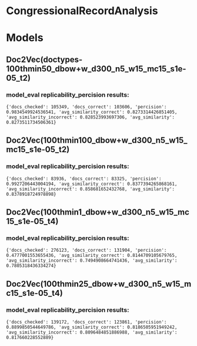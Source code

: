 # CongressionalRecordAnalysis

# Models

## Doc2Vec(doctypes-100thmin50_dbow+w_d300_n5_w15_mc15_s1e-05_t2)

### model_eval replicability_percision results:
	{'docs_checked': 105349, 'docs_correct': 103606, 'percision': 0.9834549924536541, 'avg_similarity_correct': 0.8273314426851405, 'avg_similarity_incorrect': 0.828523993697306, 'avg_similarity': 0.8273511734506361}

## Doc2Vec(100thmin100_dbow+w_d300_n5_w15_mc15_s1e-05_t2)

### model_eval replicability_percision results:
	{'docs_checked': 83936, 'docs_correct': 83325, 'percision': 0.9927206443004194, 'avg_similarity_correct': 0.8377394265868161, 'avg_similarity_incorrect': 0.858681652432768, 'avg_similarity': 0.8378918724978898}

## Doc2Vec(100thmin1_dbow+w_d300_n5_w15_mc15_s1e-05_t4)

### model_eval replicability_percision results:
	{'docs_checked': 276123, 'docs_correct': 131904, 'percision': 0.4777001553655436, 'avg_similarity_correct': 0.8144709105679765, 'avg_similarity_incorrect': 0.7494908664741436, 'avg_similarity': 0.7805318436334274}

## Doc2Vec(100thmin25_dbow+w_d300_n5_w15_mc15_s1e-05_t4)

### model_eval replicability_percision results:
	{'docs_checked': 139172, 'docs_correct': 123861, 'percision': 0.8899850544649786, 'avg_similarity_correct': 0.8186505951949242, 'avg_similarity_incorrect': 0.8096484851886988, 'avg_similarity': 0.817660228552889}

